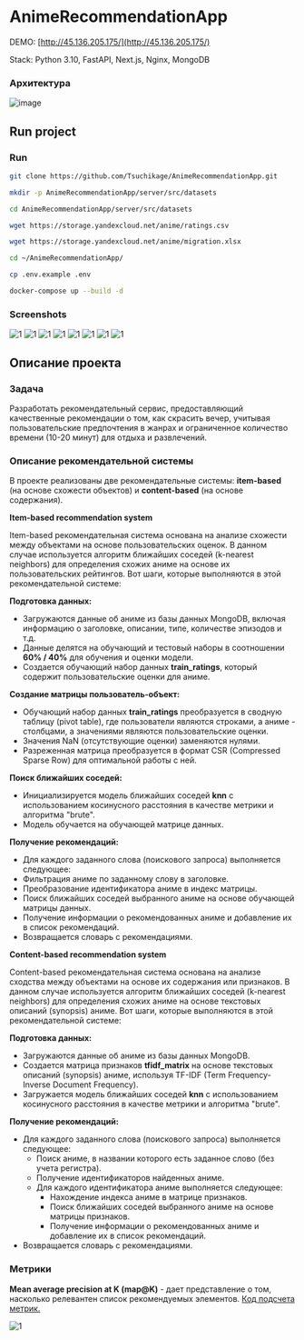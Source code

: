 # AnimeRecommendationApp

DEMO: [http://45.136.205.175/](http://45.136.205.175/)

Stack: Python 3.10, FastAPI, Next.js, Nginx, MongoDB

### Архитектура
![image](https://github.com/Tsuchikage/AnimeRecommendationApp/raw/main/docs/9.png)


## Run project

### Run

```bash
git clone https://github.com/Tsuchikage/AnimeRecommendationApp.git

mkdir -p AnimeRecommendationApp/server/src/datasets

cd AnimeRecommendationApp/server/src/datasets

wget https://storage.yandexcloud.net/anime/ratings.csv

wget https://storage.yandexcloud.net/anime/migration.xlsx

cd ~/AnimeRecommendationApp/

cp .env.example .env

docker-compose up --build -d
```

### Screenshots
![1](https://github.com/Tsuchikage/AnimeRecommendationApp/raw/main/docs/1.jpg)
![1](https://github.com/Tsuchikage/AnimeRecommendationApp/raw/main/docs/2.jpg)
![1](https://github.com/Tsuchikage/AnimeRecommendationApp/raw/main/docs/3.jpg)
![1](https://github.com/Tsuchikage/AnimeRecommendationApp/raw/main/docs/4.jpg)
![1](https://github.com/Tsuchikage/AnimeRecommendationApp/raw/main/docs/5.jpg)
![1](https://github.com/Tsuchikage/AnimeRecommendationApp/raw/main/docs/6.jpg)
![1](https://github.com/Tsuchikage/AnimeRecommendationApp/raw/main/docs/7.jpg)
![1](https://github.com/Tsuchikage/AnimeRecommendationApp/raw/main/docs/8.png)


## Описание проекта

### Задача
Разработать рекомендательный сервис, предоставляющий качественные рекомендации о том, как скрасить вечер, учитывая пользовательские предпочтения в жанрах и ограниченное количество времени (10-20 минут) для отдыха и развлечений.

### Описание рекомендательной системы
В проекте реализованы две рекомендательные системы: **item-based** (на основе схожести объектов) и **content-based** (на основе содержания).

**Item-based recommendation system**

Item-based рекомендательная система основана на анализе схожести между объектами на основе пользовательских оценок. В данном случае используется алгоритм ближайших соседей (k-nearest neighbors) для определения схожих аниме на основе их пользовательских рейтингов. Вот шаги, которые выполняются в этой рекомендательной системе:

**Подготовка данных:**

- Загружаются данные об аниме из базы данных MongoDB, включая информацию о заголовке, описании, типе, количестве эпизодов и т.д.
- Данные делятся на обучающий и тестовый наборы в соотношении **60% / 40%** для обучения и оценки модели.
- Создается обучающий набор данных **train\_ratings**, который содержит пользовательские оценки для аниме.

**Создание матрицы пользователь-объект:**

- Обучающий набор данных **train\_ratings** преобразуется в сводную таблицу (pivot table), где пользователи являются строками, а аниме - столбцами, а значениями являются пользовательские оценки.
- Значения NaN (отсутствующие оценки) заменяются нулями.
- Разреженная матрица преобразуется в формат CSR (Compressed Sparse Row) для оптимальной работы с ней.

**Поиск ближайших соседей:**

- Инициализируется модель ближайших соседей **knn** с использованием косинусного расстояния в качестве метрики и алгоритма "brute".
- Модель обучается на обучающей матрице данных.

**Получение рекомендаций:**

- Для каждого заданного слова (поискового запроса) выполняется следующее:
- Фильтрация аниме по заданному слову в заголовке.
- Преобразование идентификатора аниме в индекс матрицы.
- Поиск ближайших соседей выбранного аниме на основе обучающей матрицы данных.
- Получение информации о рекомендованных аниме и добавление их в список рекомендаций.
- Возвращается словарь с рекомендациями.


**Content-based recommendation system**

Content-based рекомендательная система основана на анализе сходства между объектами на основе их содержания или признаков. В данном случае используется алгоритм ближайших соседей (k-nearest neighbors) для определения схожих аниме на основе текстовых описаний (synopsis) аниме. Вот шаги, которые выполняются в этой рекомендательной системе:

**Подготовка данных:**

- Загружаются данные об аниме из базы данных MongoDB.
- Создается матрица признаков **tfidf\_matrix** на основе текстовых описаний (synopsis) аниме, используя TF-IDF (Term Frequency-Inverse Document Frequency).
- Загружается модель ближайших соседей **knn** с использованием косинусного расстояния в качестве метрики и алгоритма "brute".

**Получение рекомендаций:**

- Для каждого заданного слова (поискового запроса) выполняется следующее:
  - Поиск аниме, в названии которого есть заданное слово (без учета регистра).
  - Получение идентификаторов найденных аниме.
  - Для каждого идентификатора аниме выполняется следующее:
    - Нахождение индекса аниме в матрице признаков.
    - Поиск ближайших соседей выбранного аниме на основе матрицы признаков.
    - Получение информации о рекомендованных аниме и добавление их в список рекомендаций.
- Возвращается словарь с рекомендациями.



### Метрики
**Mean average precision at K (map@K)** - дает представление о том, насколько релевантен список рекомендуемых элементов. 
[Код подсчета метрик.](https://github.com/Tsuchikage/My-First-Data-Project-2/blob/dev/metrics_mapk_item_user_content_hybrid.ipynb)

![1](https://github.com/Tsuchikage/AnimeRecommendationApp/raw/main/docs/10.png)

